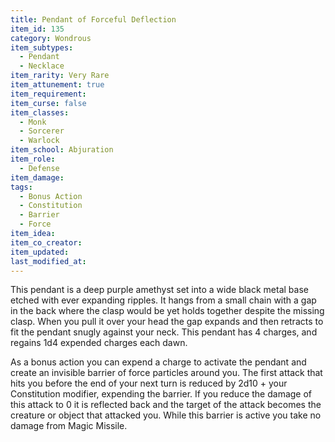 ```yaml
---
title: Pendant of Forceful Deflection
item_id: 135
category: Wondrous
item_subtypes:
  - Pendant
  - Necklace
item_rarity: Very Rare
item_attunement: true
item_requirement:
item_curse: false
item_classes:
  - Monk
  - Sorcerer
  - Warlock
item_school: Abjuration
item_role:
  - Defense
item_damage:
tags:
  - Bonus Action
  - Constitution
  - Barrier
  - Force
item_idea:
item_co_creator:
item_updated:
last_modified_at:
---
```


This pendant is a deep purple amethyst set into a wide black metal base etched with  ever expanding ripples. It hangs from a small chain with a gap in the back where the clasp would be yet holds together despite the missing clasp. When you pull it over your head the gap expands and then retracts to fit the pendant snugly against your neck. This pendant has 4 charges, and regains 1d4 expended charges each dawn.

As a bonus action you can expend a charge to activate the pendant and create an invisible barrier of force particles around you. The first attack that hits you before the end of your next turn is reduced by 2d10 + your Constitution modifier, expending the barrier. If you reduce the damage of this attack to 0 it is reflected back and the target of the attack becomes the creature or object that attacked you.
While this barrier is active you take no damage from <magic-spell>Magic Missile</magic-spell>.
